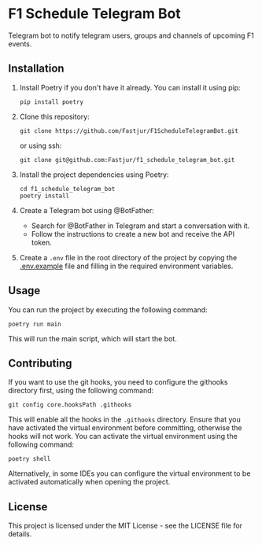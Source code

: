 # F1 Schedule Telegram Bot
Telegram bot to notify telegram users, groups and channels of upcoming F1 events.

## Installation
1. Install Poetry if you don't have it already. You can install it using pip:

    ```shell
    pip install poetry
    ```

2. Clone this repository:

    ```shell
    git clone https://github.com/Fastjur/F1ScheduleTelegramBot.git
    ```
   or using ssh:
    ```shell
    git clone git@github.com:Fastjur/f1_schedule_telegram_bot.git
   ```

3. Install the project dependencies using Poetry:

    ```shell
    cd f1_schedule_telegram_bot
    poetry install
    ```
   
4. Create a Telegram bot using @BotFather:
   - Search for @BotFather in Telegram and start a conversation with it.
   - Follow the instructions to create a new bot and receive the API token.

5. Create a `.env` file in the root directory of the project by copying the [.env.example](.env.example) file and filling in the required environment variables.

## Usage
You can run the project by executing the following command:

```shell
poetry run main
```
This will run the main script, which will start the bot.

## Contributing
If you want to use the git hooks, you need to configure the githooks directory first, using the following command:

 ```shell
 git config core.hooksPath .githooks
 ```

This will enable all the hooks in the `.githooks` directory.
Ensure that you have activated the virtual environment before committing, otherwise the hooks will not work.
You can activate the virtual environment using the following command:

```shell
poetry shell
```

Alternatively, in some IDEs you can configure the virtual environment to be activated automatically when opening the project.

## License
This project is licensed under the MIT License - see the LICENSE file for details.
